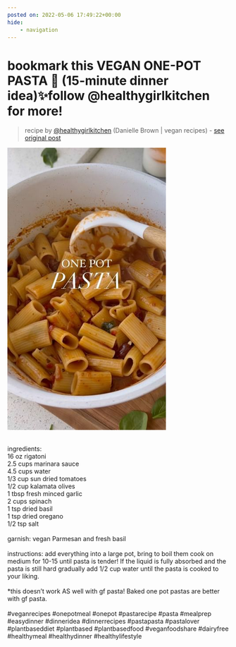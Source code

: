 ```yaml
---
posted on: 2022-05-06 17:49:22+00:00
hide:
    - navigation
---
```


# bookmark this VEGAN ONE-POT PASTA 🍝 (15-minute dinner idea)✨follow @healthygirlkitchen for more!  

> recipe by [@healthygirlkitchen](https://www.instagram.com/healthygirlkitchen/) 
(Danielle Brown | vegan recipes) - [see original post](https://instagram.com/p/CdOb2aTpfTm)

![](../img/healthygirlkitchen_06-05-2022_1705.png)

\
ingredients:\
16 oz rigatoni\
2.5 cups marinara sauce\
4.5 cups water \
1/3 cup sun dried tomatoes\
1/2 cup kalamata olives\
1 tbsp fresh minced garlic \
2 cups spinach \
1 tsp dried basil \
1 tsp dried oregano\
1/2 tsp salt\
\
garnish: vegan Parmesan and fresh basil \
\
instructions: add everything into a large pot, bring to boil them cook on medium for 10-15 until pasta is tender! If the liquid is fully absorbed and the pasta is still hard gradually add 1/2 cup water until the pasta is cooked to your liking. \
\
*this doesn’t work AS well with gf pasta! Baked one pot pastas are better with gf pasta. \
\
\#veganrecipes \#onepotmeal \#onepot \#pastarecipe \#pasta \#mealprep \#easydinner \#dinneridea \#dinnerrecipes \#pastapasta \#pastalover \#plantbaseddiet \#plantbased \#plantbasedfood \#veganfoodshare \#dairyfree \#healthymeal \#healthydinner \#healthylifestyle 